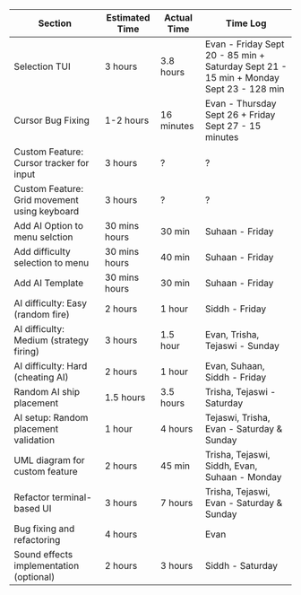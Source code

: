 | Section                                      | Estimated Time | Actual Time | Time Log                                                                              |
| -------------------------------------------- | -------------- | ----------- | ------------------------------------------------------------------------------------- |
| Selection TUI                                | 3 hours        | 3.8 hours   | Evan - Friday Sept 20 - 85 min + Saturday Sept 21 - 15 min + Monday Sept 23 - 128 min |
| Cursor Bug Fixing                            | 1-2 hours      | 16 minutes  | Evan - Thursday Sept 26 + Friday Sept 27 - 15 minutes                                 |
| Custom Feature: Cursor tracker for input     | 3 hours        | ?           | ?                                                                                     |
| Custom Feature: Grid movement using keyboard | 3 hours        | ?           | ?                                                                                     |
| Add AI Option to menu selction               | 30 mins hours  | 30 min      | Suhaan - Friday                                                                       |
| Add difficulty selection to menu             | 30 mins hours  | 40 min      | Suhaan - Friday                                                                       |
| Add AI Template                              | 30 mins hours  | 30 min      | Suhaan - Friday                                                                       |
| AI difficulty: Easy (random fire)            | 2 hours        | 1 hour      | Siddh - Friday                                                                        |
| AI difficulty: Medium (strategy firing)      | 3 hours        | 1.5 hour    | Evan, Trisha, Tejaswi - Sunday                                                        |
| AI difficulty: Hard (cheating AI)            | 2 hours        | 1 hour      | Evan, Suhaan, Siddh - Friday                                                          |
| Random AI ship placement                     | 1.5 hours      | 3.5 hours   | Trisha, Tejaswi - Saturday                                                            |
| AI setup: Random placement validation        | 1 hour         | 4 hours     | Tejaswi, Trisha, Evan - Saturday  & Sunday                                            |
| UML diagram for custom feature               | 2 hours        | 45 min      | Trisha, Tejaswi, Siddh, Evan, Suhaan  -  Monday                                       |
| Refactor terminal-based UI                   | 3 hours        | 7 hours     | Trisha, Tejaswi, Evan - Saturday & Sunday                                             |
| Bug fixing and refactoring                   | 4 hours        |             | Evan                                                                                  |
| Sound effects implementation (optional)      | 2 hours        | 3 hours     | Siddh - Saturday                                                                      |